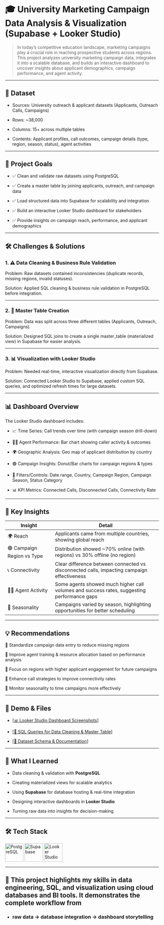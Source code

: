 # 🎓 University Marketing Campaign Data Analysis & Visualization (Supabase + Looker Studio)

> In today’s competitive education landscape, marketing campaigns play a crucial role in reaching prospective students across regions. This project analyzes university marketing campaign data, integrates it into a scalable database, and builds an interactive dashboard to uncover insights about applicant demographics, campaign performance, and agent activity.

---

## 📂 Dataset

- Sources: University outreach & applicant datasets (Applicants, Outreach Calls, Campaigns)

- Rows: ~38,000

- Columns: 15+ across multiple tables

- Contents: Applicant profiles, call outcomes, campaign details (type, region, season, status), agent activities

---

## 🎯 Project Goals

- ✅ Clean and validate raw datasets using PostgreSQL

- ✅ Create a master table by joining applicants, outreach, and campaign data

- ✅ Load structured data into Supabase for scalability and integration

- ✅ Build an interactive Looker Studio dashboard for stakeholders

- ✅ Provide insights on campaign reach, performance, and applicant demographics

---
  
## 🛠️ Challenges & Solutions
### 1. ⚠️ Data Cleaning & Business Rule Validation

Problem: Raw datasets contained inconsistencies (duplicate records, missing regions, invalid statuses).

Solution: Applied SQL cleaning & business rule validation in PostgreSQL before integration.

---


### 2. 🔄 Master Table Creation

Problem: Data was split across three different tables (Applicants, Outreach, Campaigns).

Solution: Designed SQL joins to create a single master_table (materialized view) in Supabase for easier analysis.

---

### 3. 📊 Visualization with Looker Studio

Problem: Needed real-time, interactive visualization directly from Supabase.

Solution: Connected Looker Studio to Supabase, applied custom SQL queries, and optimized refresh times for large datasets.

---

## 📊 Dashboard Overview

The Looker Studio dashboard includes:

- 📈 Time Series: Call trends over time (with campaign season drill-down)

- 🧑‍💼 Agent Performance: Bar chart showing caller activity & outcomes

- 🌍 Geographic Analysis: Geo map of applicant distribution by country

- 🟢 Campaign Insights: Donut/Bar charts for campaign regions & types

- 📌 Filters/Controls: Date range, Country, Campaign Region, Campaign Season, Status Category

- 📊 KPI Metrics: Connected Calls, Disconnected Calls, Connectivity Rate

---

## 🌟 Key Insights

| Insight                    | Detail                                                                                     |
| -------------------------- | ------------------------------------------------------------------------------------------ |
| 🌍 Reach                   | Applicants came from multiple countries, showing global reach                              |
| 🟢 Campaign Region vs Type | Distribution showed ~70% online (with regions) vs 30% offline (no region)                  |
| 📞 Connectivity            | Clear difference between connected vs disconnected calls, impacting campaign effectiveness |
| 🧑‍💼 Agent Activity       | Some agents showed much higher call volumes and success rates, suggesting performance gaps |
| 📅 Seasonality             | Campaigns varied by season, highlighting opportunities for better scheduling               |

---

## 💡 Recommendations

📌 Standardize campaign data entry to reduce missing regions

📌 Improve agent training & resource allocation based on performance analysis

📌 Focus on regions with higher applicant engagement for future campaigns

📌 Enhance call strategies to improve connectivity rates

📌 Monitor seasonality to time campaigns more effectively

---

## 🔗 Demo & Files

- <a href="https://github.com/Mahirtayeb1/University-Marketing-Campaign-Data-Analysis-Visualization/blob/main/Dashboard/University%20Marketing%20Campaign%20Data%20Visualization%20Dashboard.pdf"> [📊 Looker Studio Dashboard Screenshots]</a>

- <a href="https://github.com/Mahirtayeb1/University-Marketing-Campaign-Data-Analysis-Visualization/blob/main/SQL_queries/Data%20Preprocessing_EDA/Master%20table.sql"> [📄 SQL Queries for Data Cleaning & Master Table]</a>

- <a href="#"> [📂 Dataset Schema & Documentation]</a>

---

## 🧠 What I Learned

- Data cleaning & validation with **PostgreSQL**

- Creating materialized views for scalable analytics

- Using **Supabase** for database hosting & real-time integration

- Designing interactive dashboards in **Looker Studio**

- Turning raw data into insights for decision-making

---

## 🛠️ Tech Stack

<img src="https://cdn.jsdelivr.net/gh/devicons/devicon/icons/postgresql/postgresql-original.svg" alt="PostgreSQL" width="60" height="60"/>

<img src="https://avatars.githubusercontent.com/u/54469796?s=200&v=4" alt="Supabase" width="60" height="60"/>

<img src="https://upload.wikimedia.org/wikipedia/commons/thumb/e/e8/Google_Data_Studio_logo.png/240px-Google_Data_Studio_logo.png" alt="Looker Studio" width="60" height="60"/>

---

## 💼 This project highlights my skills in data engineering, SQL, and visualization using cloud databases and BI tools. It demonstrates the complete workflow from 
- ### raw data → database integration → dashboard storytelling
